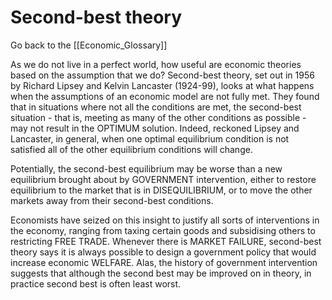 # Second-best theory

Go back to the [[Economic_Glossary]]


As we do not live in a perfect world, how useful are economic theories based on the assumption that we do? Second-best theory, set out in 1956 by Richard Lipsey and Kelvin Lancaster (1924-99), looks at what happens when the assumptions of an economic model are not fully met. They found that in situations where not all the conditions are met, the second-best situation - that is, meeting as many of the other conditions as possible - may not result in the OPTIMUM solution. Indeed, reckoned Lipsey and Lancaster, in general, when one optimal equilibrium condition is not satisfied all of the other equilibrium conditions will change.

Potentially, the second-best equilibrium may be worse than a new equilibrium brought about by GOVERNMENT intervention, either to restore equilibrium to the market that is in DISEQUILIBRIUM, or to move the other markets away from their second-best conditions.

Economists have seized on this insight to justify all sorts of interventions in the economy, ranging from taxing certain goods and subsidising others to restricting FREE TRADE. Whenever there is MARKET FAILURE, second-best theory says it is always possible to design a government policy that would increase economic WELFARE. Alas, the history of government intervention suggests that although the second best may be improved on in theory, in practice second best is often least worst.

